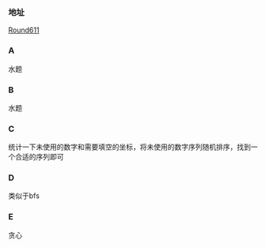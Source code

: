 ### 地址
[Round611](https://codeforces.com/contest/1283)

### A
水题

### B
水题

### C
统计一下未使用的数字和需要填空的坐标，将未使用的数字序列随机排序，找到一个合适的序列即可

### D
类似于bfs

### E
贪心
